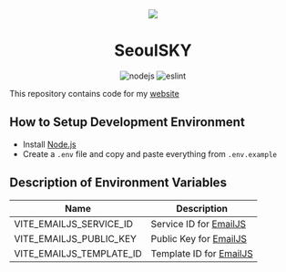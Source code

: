 <div align="center">
    <a href="https://www.seoulsky.org">
      <img src="https://github.com/SeoulSKY/SeoulSKY/blob/main/assets/header.gif">
    </a>
    <h1>SeoulSKY</h1>
</div>

<div align="center">
    <img src="https://img.shields.io/badge/Node.js-v21.7-84ba64" alt="nodejs">
    <img src="https://github.com/SeoulSKY/SeoulSKY.github.io/actions/workflows/eslint.yml/badge.svg" alt="eslint">
</div>

This repository contains code for my [website](https://www.seoulsky.org)

## How to Setup Development Environment

* Install [Node.js](https://nodejs.org/en/download/package-manager)
* Create a `.env` file and copy and paste everything from `.env.example`

## Description of Environment Variables

| Name | Description |
|------|-------------|
| VITE_EMAILJS_SERVICE_ID | Service ID for [EmailJS](https://www.emailjs.com) |
| VITE_EMAILJS_PUBLIC_KEY | Public Key for [EmailJS](https://www.emailjs.com) |
| VITE_EMAILJS_TEMPLATE_ID | Template ID for [EmailJS](https://www.emailjs.com) |
